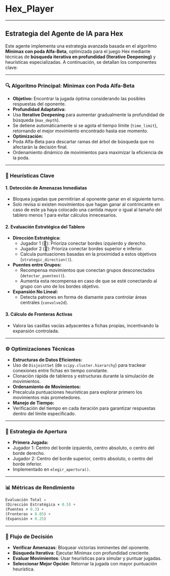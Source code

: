 # Hex_Player
  
---

## Estrategia del Agente de IA para Hex

Este agente implementa una estrategia avanzada basada en el algoritmo **Minimax con poda Alfa-Beta**, optimizada para el juego Hex mediante técnicas de **búsqueda iterativa en profundidad (Iterative Deepening)** y heurísticas especializadas. A continuación, se detallan los componentes clave:

---

### 🔍 Algoritmo Principal: **Minimax con Poda Alfa-Beta**
- **Objetivo:** Encontrar la jugada óptima considerando las posibles respuestas del oponente.
- **Profundidad Adaptativa:** 
- Usa **Iterative Deepening** para aumentar gradualmente la profundidad de búsqueda (`max_depth`).
- Se detiene automáticamente si se agota el tiempo límite (`time_limit`), retornando el mejor movimiento encontrado hasta ese momento.
- **Optimización:** 
- Poda Alfa-Beta para descartar ramas del árbol de búsqueda que no afectarán la decisión final.
- Ordenamiento dinámico de movimientos para maximizar la eficiencia de la poda.

---

### 🧠 Heurísticas Clave
#### 1. **Detección de Amenazas Inmediatas**
- Bloquea jugadas que permitirían al oponente ganar en el siguiente turno.
- Solo revisa si existen movimientos que hagan ganar al contrincante en caso de este ya haya colocado una cantida mayor o igual al tamaño del tablero menos 1 para evitar cálculos innecesarios.

#### 2. **Evaluación Estratégica del Tablero**
- **Dirección Estratégica:** 
    - Jugador 1 (🔴): Prioriza conectar bordes izquierdo y derecho.
    - Jugador 2 (🔵): Prioriza conectar bordes superior e inferior.
    - Calcula puntuaciones basadas en la proximidad a estos objetivos (`strategic_direction()`).
- **Puentes entre Grupos:** 
    - Recompensa movimientos que conectan grupos desconectados (`detectar_puentes()`).
    - Aumenta esta recompensa en caso de que se esté conectando al grupo con uno de los bordes objetivo.
- **Expansión No Lineal:** 
    - Detecta patrones en forma de diamante para controlar áreas centrales (`convolve2d`).

#### 3. **Cálculo de Fronteras Activas**
- Valora las casillas vacías adyacentes a fichas propias, incentivando la expansión controlada.

---

### ⚙️ Optimizaciones Técnicas
- **Estructuras de Datos Eficientes:**
- Uso de `DisjointSet` (de `scipy.cluster.hierarchy`) para trackear conexiones entre fichas en tiempo constante.
- Clonación rápida de tableros y estructuras durante la simulación de movimientos.
- **Ordenamiento de Movimientos:**
- Precalcula puntuaciones heurísticas para explorar primero los movimientos más prometedores.
- **Manejo de Tiempo:**
- Verificación del tiempo en cada iteración para garantizar respuestas dentro del límite especificado.

---

### 🎯 Estrategia de Apertura
- **Primera Jugada:** 
- Jugador 1: Centro del borde izquierdo, centro absoluto, o centro del borde derecho.
- Jugador 2: Centro del borde superior, centro absoluto, o centro del borde inferior.
- Implementado en `elegir_apertura()`.

---

### 📊 Métricas de Rendimiento
```python
Evaluación Total = 
(Dirección Estratégica × 0.5) + 
(Puentes × 0.3) + 
(Fronteras × 0.05) + 
(Expansión × 0.25)
```

---

### 🔄 Flujo de Decisión
- **Verificar Amenazas**: Bloquear victorias inminentes del oponente.
- **Búsqueda Iterativa**: Ejecutar Minimax con profundidad creciente.
- **Evaluar Movimientos**: Usar heurísticas para simular y puntuar jugadas.
- **Seleccionar Mejor Opción**: Retornar la jugada con mayor puntuación heurística.
